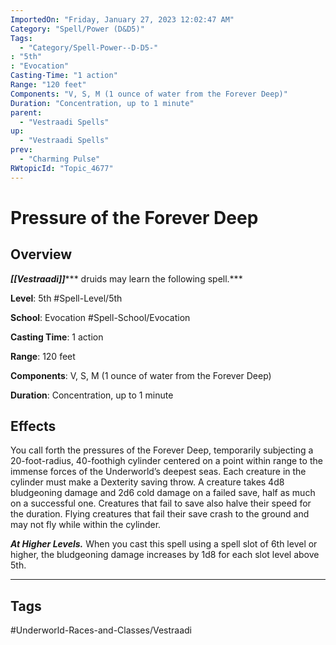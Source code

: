 ```yaml
---
ImportedOn: "Friday, January 27, 2023 12:02:47 AM"
Category: "Spell/Power (D&D5)"
Tags:
  - "Category/Spell-Power--D-D5-"
: "5th"
: "Evocation"
Casting-Time: "1 action"
Range: "120 feet"
Components: "V, S, M (1 ounce of water from the Forever Deep)"
Duration: "Concentration, up to 1 minute"
parent:
  - "Vestraadi Spells"
up:
  - "Vestraadi Spells"
prev:
  - "Charming Pulse"
RWtopicId: "Topic_4677"
---
```

# Pressure of the Forever Deep
## Overview
***[[Vestraadi]]****** druids may learn the following spell.***

**Level**: 5th
#Spell-Level/5th

**School**: Evocation
#Spell-School/Evocation

**Casting Time**: 1 action

**Range**: 120 feet

**Components**: V, S, M (1 ounce of water from the Forever Deep)

**Duration**: Concentration, up to 1 minute

## Effects
You call forth the pressures of the Forever Deep, temporarily subjecting a 20-foot-radius, 40-foothigh cylinder centered on a point within range to the immense forces of the Underworld’s deepest seas. Each creature in the cylinder must make a Dexterity saving throw. A creature takes 4d8 bludgeoning damage and 2d6 cold damage on a failed save, half as much on a successful one. Creatures that fail to save also halve their speed for the duration. Flying creatures that fail their save crash to the ground and may not fly while within the cylinder.

***At Higher Levels.*** When you cast this spell using a spell slot of 6th level or higher, the bludgeoning damage increases by 1d8 for each slot level above 5th.


---
## Tags
#Underworld-Races-and-Classes/Vestraadi

